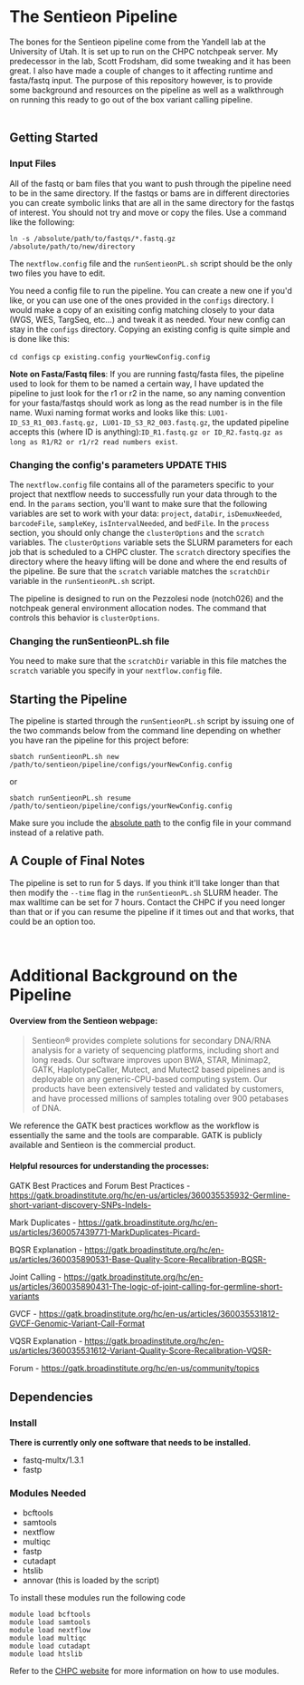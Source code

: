 # The Sentieon Pipeline

The bones for the Sentieon pipeline come from the Yandell lab at the University of Utah. It is set up to run on the CHPC notchpeak server. My predecessor in the lab, Scott Frodsham, did some tweaking and it has been great. I also have made a couple of changes to it affecting runtime and fasta/fastq input. The purpose of this repository however, is to provide some background and resources on the pipeline as well as a walkthrough on running this ready to go out of the box variant calling pipeline.
<br/>
<br/>

## Getting Started

### Input Files

All of the fastq or bam files that you want to push through the pipeline need to be in the same directory. If the fastqs or bams are in different directories you can create symbolic links that are all in the same directory for the fastqs of interest. You should not try and move or copy the files. Use a command like the following:

`ln -s /absolute/path/to/fastqs/*.fastq.gz /absolute/path/to/new/directory`

The `nextflow.config` file and the `runSentieonPL.sh` script should be the only two files you have to edit.

You need a config file to run the pipeline. You can create a new one if you'd like, or you can use one of the ones provided in the `configs` directory. I would make a copy of an exisiting config matching closely to your data (WGS, WES, TargSeq, etc...) and tweak it as needed. Your new config can stay in the `configs` directory. Copying an existing config is quite simple and is done like this:

`cd configs`
`cp existing.config yourNewConfig.config`

**Note on Fasta/Fastq files**: If you are running fastq/fasta files, the pipeline used to look for them to be named a certain way, I have updated the pipeline to just look for the r1 or r2 in the name, so any naming convention for your fasta/fastqs should work as long as the read number is in the file name. Wuxi naming format works and looks like this: `LU01-ID_S3_R1_003.fastq.gz, LU01-ID_S3_R2_003.fastq.gz`, the updated pipeline accepts this (where ID is anything):`ID_R1.fastq.gz or ID_R2.fastq.gz as long as R1/R2 or r1/r2 read numbers exist`.

### Changing the config's parameters UPDATE THIS
The `nextflow.config` file contains all of the parameters specific to your project that nextflow needs to successfully run your
data through to the end. In the `params` section, you'll want to make sure that the following variables are set to work with your
data: `project`, `dataDir`, `isDemuxNeeded`, `barcodeFile`, `sampleKey`, `isIntervalNeeded`, and `bedFile`. In the `process`
section, you should only change the `clusterOptions` and the `scratch` variables. The `clusterOptions` variable sets the SLURM parameters for each
job that is scheduled to a CHPC cluster. The `scratch` directory specifies the directory where the heavy lifting will be done and where the end results of the pipeline. Be sure that the `scratch` variable matches the `scratchDir` variable in the `runSentieonPL.sh` script.

The pipeline is designed to run on the Pezzolesi node (notch026) and the notchpeak general environment allocation nodes. The command that controls this behavior is `clusterOptions`.

### Changing the runSentieonPL.sh file
You need to make sure that the `scratchDir` variable in this file matches the `scratch` variable you specify in your `nextflow.config` file.

## Starting the Pipeline

The pipeline is started through the `runSentieonPL.sh` script by issuing one of the two commands below from the command line depending on whether you have ran the pipeline for this project before:

`sbatch runSentieonPL.sh new /path/to/sentieon/pipeline/configs/yourNewConfig.config`

 or 

`sbatch runSentieonPL.sh resume /path/to/sentieon/pipeline/configs/yourNewConfig.config`

Make sure you include the [absolute path](https://www.geeksforgeeks.org/absolute-relative-pathnames-unix/) to the config file in your command instead of a relative path.

## A Couple of Final Notes

The pipeline is set to run for 5 days. If you think it'll take longer than that then modify the `--time` flag in the
`runSentieonPL.sh` SLURM header. The max walltime can be set for 7 hours. Contact the CHPC if you need longer than that or if you can resume the pipeline if it times out and that works, that could be an option too.

<br/>

# Additional Background on the Pipeline

#### Overview from the Sentieon webpage:
>Sentieon® provides complete solutions for secondary DNA/RNA analysis for a variety of sequencing platforms, including short and long reads. Our software improves upon BWA, STAR, Minimap2, GATK, HaplotypeCaller, Mutect, and Mutect2 based pipelines and is deployable on any generic-CPU-based computing system. Our products have been extensively tested and validated by customers, and have processed millions of samples totaling over 900 petabases of DNA.

We reference the GATK best practices workflow as the workflow is essentially the same and the tools are comparable. GATK is publicly available and Sentieon is the commercial product.

#### Helpful resources for understanding the processes:

GATK Best Practices and Forum
Best Practices - https://gatk.broadinstitute.org/hc/en-us/articles/360035535932-Germline-short-variant-discovery-SNPs-Indels-

Mark Duplicates - https://gatk.broadinstitute.org/hc/en-us/articles/360057439771-MarkDuplicates-Picard-

BQSR Explanation - https://gatk.broadinstitute.org/hc/en-us/articles/360035890531-Base-Quality-Score-Recalibration-BQSR-

Joint Calling - https://gatk.broadinstitute.org/hc/en-us/articles/360035890431-The-logic-of-joint-calling-for-germline-short-variants

GVCF - https://gatk.broadinstitute.org/hc/en-us/articles/360035531812-GVCF-Genomic-Variant-Call-Format

VQSR Explanation - https://gatk.broadinstitute.org/hc/en-us/articles/360035531612-Variant-Quality-Score-Recalibration-VQSR-

Forum - https://gatk.broadinstitute.org/hc/en-us/community/topics

## Dependencies

### Install
**There is currently only one software that needs to be installed.**
 * fastq-multx/1.3.1
 * fastp

### Modules Needed
 * bcftools
 * samtools
 * nextflow
 * multiqc
 * fastp
 * cutadapt
 * htslib 
 * annovar (this is loaded by the script)
 
 To install these modules run the following code
 ```
 module load bcftools
 module load samtools
 module load nextflow
 module load multiqc
 module load cutadapt
 module load htslib 
 ```
 Refer to the [CHPC website](https://www.chpc.utah.edu/documentation/software/modules.php) for more information on how to use modules.
